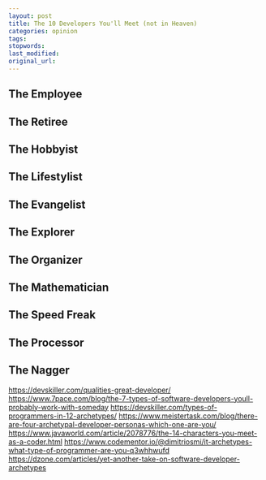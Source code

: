 ```yaml
---
layout: post
title: The 10 Developers You'll Meet (not in Heaven)
categories: opinion
tags:
stopwords:
last_modified:
original_url:
---
```


## The Employee

## The Retiree

## The Hobbyist

## The Lifestylist

## The Evangelist

## The Explorer

## The Organizer

## The Mathematician

## The Speed Freak

## The Processor

## The Nagger


[](https://altar.io/looking-developers-10-developer-archetypes-youre-likely-encounter/)
[](https://www.techrepublic.com/blog/10-things/10-types-of-programmers-youll-encounter-in-the-field/)
[](https://www.ntiative.com/news/the-10-programmer-personality-types-part-1-of-2/38618/)

https://devskiller.com/qualities-great-developer/
https://www.7pace.com/blog/the-7-types-of-software-developers-youll-probably-work-with-someday
https://devskiller.com/types-of-programmers-in-12-archetypes/
https://www.meistertask.com/blog/there-are-four-archetypal-developer-personas-which-one-are-you/
https://www.javaworld.com/article/2078776/the-14-characters-you-meet-as-a-coder.html
https://www.codementor.io/@dimitriosmi/it-archetypes-what-type-of-programmer-are-you-q3whhwufd
https://dzone.com/articles/yet-another-take-on-software-developer-archetypes
